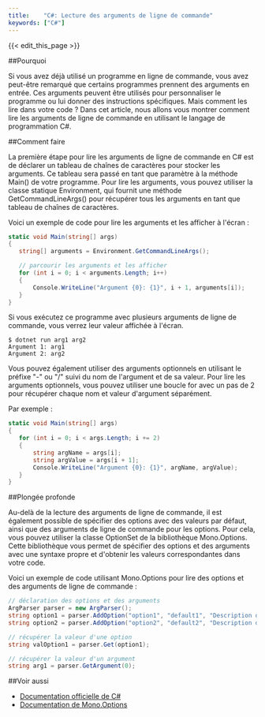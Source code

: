 ```yaml
---
title:    "C#: Lecture des arguments de ligne de commande"
keywords: ["C#"]
---
```


{{< edit_this_page >}}

##Pourquoi

Si vous avez déjà utilisé un programme en ligne de commande, vous avez peut-être remarqué que certains programmes prennent des arguments en entrée. Ces arguments peuvent être utilisés pour personnaliser le programme ou lui donner des instructions spécifiques. Mais comment les lire dans votre code ? Dans cet article, nous allons vous montrer comment lire les arguments de ligne de commande en utilisant le langage de programmation C#.

##Comment faire

La première étape pour lire les arguments de ligne de commande en C# est de déclarer un tableau de chaînes de caractères pour stocker les arguments. Ce tableau sera passé en tant que paramètre à la méthode Main() de votre programme. Pour lire les arguments, vous pouvez utiliser la classe statique Environment, qui fournit une méthode GetCommandLineArgs() pour récupérer tous les arguments en tant que tableau de chaînes de caractères.

Voici un exemple de code pour lire les arguments et les afficher à l'écran :

```C#
static void Main(string[] args)
{
   string[] arguments = Environment.GetCommandLineArgs();

   // parcourir les arguments et les afficher
   for (int i = 0; i < arguments.Length; i++)
   {
       Console.WriteLine("Argument {0}: {1}", i + 1, arguments[i]);
   }
}
```

Si vous exécutez ce programme avec plusieurs arguments de ligne de commande, vous verrez leur valeur affichée à l'écran.

```
$ dotnet run arg1 arg2
Argument 1: arg1
Argument 2: arg2
```

Vous pouvez également utiliser des arguments optionnels en utilisant le préfixe "-" ou "/" suivi du nom de l'argument et de sa valeur. Pour lire les arguments optionnels, vous pouvez utiliser une boucle for avec un pas de 2 pour récupérer chaque nom et valeur d'argument séparément.

Par exemple :

```C#
static void Main(string[] args)
{
   for (int i = 0; i < args.Length; i += 2)
   {
       string argName = args[i];
       string argValue = args[i + 1];
       Console.WriteLine("Argument {0}: {1}", argName, argValue);
   }
}
```

##Plongée profonde

Au-delà de la lecture des arguments de ligne de commande, il est également possible de spécifier des options avec des valeurs par défaut, ainsi que des arguments de ligne de commande pour les options. Pour cela, vous pouvez utiliser la classe OptionSet de la bibliothèque Mono.Options. Cette bibliothèque vous permet de spécifier des options et des arguments avec une syntaxe propre et d'obtenir les valeurs correspondantes dans votre code.

Voici un exemple de code utilisant Mono.Options pour lire des options et des arguments de ligne de commande :

```C#
// déclaration des options et des arguments
ArgParser parser = new ArgParser();
string option1 = parser.AddOption("option1", "default1", "Description de l'option 1");
string option2 = parser.AddOption("option2", "default2", "Description de l'option 2");

// récupérer la valeur d'une option
string valOption1 = parser.Get(option1);

// récupérer la valeur d'un argument
string arg1 = parser.GetArgument(0);
```

##Voir aussi

- [Documentation officielle de C#](https://docs.microsoft.com/en-us/dotnet/csharp/)
- [Documentation de Mono.Options](https://github.com/xamarin/XamarinComponents/tree/master/XPlat/Mono.Options)